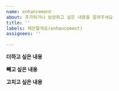 ```yaml
---
name: enhancement
about: 추가하거나 보완하고 싶은 내용을 알려주세요
title: ''
labels: 제안할게요(enhancement)
assignees: ''

---
```


**더하고 싶은 내용**


**빼고 싶은 내용**


**고치고 싶은 내용**
